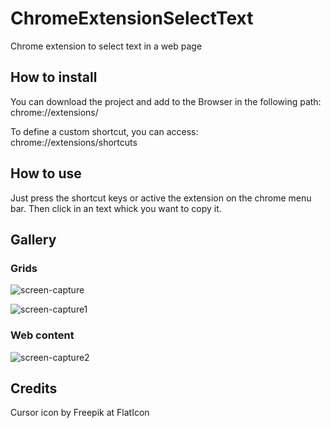 # ChromeExtensionSelectText

Chrome extension to select text in a web page

## How to install

You can download the project and add to the Browser in the following path: chrome://extensions/

To define a custom shortcut, you can access: chrome://extensions/shortcuts

## How to use

Just press the shortcut keys or active the extension on the chrome menu bar. Then click in an text whick you want to copy it.

## Gallery

### Grids

![screen-capture](https://user-images.githubusercontent.com/85377553/180656920-83f4ccff-f440-4db3-9539-2735c9607e9e.gif)

![screen-capture1](https://user-images.githubusercontent.com/85377553/180656929-53c55db9-8547-430b-83b1-d36dfcf2c404.gif)

### Web content

![screen-capture2](https://user-images.githubusercontent.com/85377553/180656931-ac9237b1-be2d-4fa3-b195-a8b64d6db3ee.gif)

## Credits

Cursor icon by Freepik at FlatIcon
